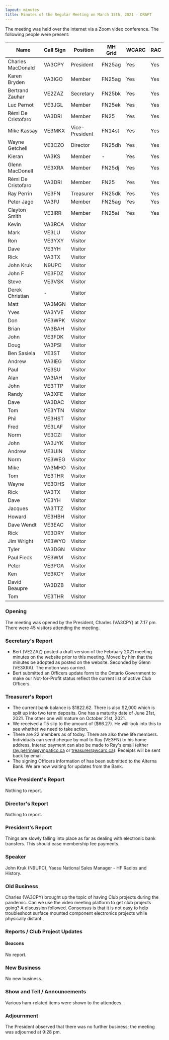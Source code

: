 ```yaml
---
layout: minutes
title: Minutes of the Regular Meeting on March 15th, 2021 - DRAFT
---
```

The meeting was held over the internet via a Zoom video conference.
The following people were present:

| Name                   | Call Sign  | Position         | MH Grid | WCARC | RAC |
|------------------------|------------|------------------|---------|-------|-----|
| Charles MacDonald      | VA3CPY     | President        | FN25ag  | Yes   | Yes |
| Karen Bryden           | VA3IGO     | Member           | FN25ag  | Yes   | Yes |
| Bertrand Zauhar        | VE2ZAZ     | Secretary        | FN25bk  | Yes   | Yes |
| Luc Pernot             | VE3JGL     | Member           | FN25ek  | Yes   | Yes |
| Rémi De Cristofaro     | VA3DRI     | Member           | FN25    | Yes   | Yes |
| Mike Kassay            | VE3MKX     | Vice-President   | FN14st  | Yes   | Yes |
| Wayne Getchell         | VE3CZO     | Director         | FN25dh  | Yes   | Yes |
| Kieran                 | VA3KS      | Member           |   -     | Yes   | Yes |
| Glenn MacDonell        | VE3XRA     | Member           | FN25dj  | Yes   | Yes |
| Rémi De Cristofaro     | VA3DRI     | Member           | FN25    | Yes   | Yes |    
| Ray Perrin             | VE3FN      | Treasurer        | FN25dk  | Yes   | Yes |
| Peter Jago             | VA3PJ      | Member           | FN25ag  | Yes   | Yes |
| Clayton Smith          | VE3IRR     | Member           | FN25ai  | Yes   | Yes |
| Kevin                  | VA3RCA     | Visitor          |         |       |     |
| Mark                   | VE3LU      | Visitor          |         |       |     |
| Ron                    | VE3YXY     | Visitor          |         |       |     |
| Dave                   | VE3YH      | Visitor          |         |       |     |
| Rick                   | VA3TX      | Visitor          |         |       |     |
| John Kruk              | N9UPC      | Visitor          |         |       |     |
| John F                 | VE3FDZ     | Visitor          |         |       |     |
| Steve                  | VE3VSK     | Visitor          |         |       |     |
| Derek Christian        |   -        | Visitor          |         |       |     |
| Matt                   | VA3MGN     | Visitor          |         |       |     |
| Yves                   | VA3YVE     | Visitor          |         |       |     |
| Don                    | VE3WPK     | Visitor          |         |       |     |
| Brian                  | VA3BAH     | Visitor          |         |       |     |
| John                   | VE3FDK     | Visitor          |         |       |     |
| Doug                   | VA3PSI     | Visitor          |         |       |     |
| Ben Sasiela            | VE3ST      | Visitor          |         |       |     |
| Andrew                 | VA3IEG     | Visitor          |         |       |     |
| Paul                   | VE3SU      | Visitor          |         |       |     |
| Alan                   | VA3IAH     | Visitor          |         |       |     |
| John                   | VE3TTP     | Visitor          |         |       |     |
| Randy                  | VA3XFE     | Visitor          |         |       |     |
| Dave                   | VA3DAC     | Visitor          |         |       |     |
| Tom                    | VE3YTN     | Visitor          |         |       |     |
| Phil                   | VE3HST     | Visitor          |         |       |     |
| Fred                   | VE3LAF     | Visitor          |         |       |     |
| Norm                   | VE3CZI     | Visitor          |         |       |     |
| John                   | VA3JYK     | Visitor          |         |       |     |
| Andrew                 | VE3UIN     | Visitor          |         |       |     |
| Norm                   | VE3WEG     | Visitor          |         |       |     |
| Mike                   | VA3MHO     | Visitor          |         |       |     |
| Tom                    | VE3THR     | Visitor          |         |       |     |
| Wayne                  | VE3OHS     | Visitor          |         |       |     |
| Rick                   | VA3TX      | Visitor          |         |       |     |
| Dave                   | VE3YH      | Visitor          |         |       |     |
| Jacques                | VA3TTZ     | Visitor          |         |       |     |
| Howard                 | VE3HBH     | Visitor          |         |       |     |
| Dave Wendt             | VE3EAC     | Visitor          |         |       |     |
| Rick                   | VE3ORY     | Visitor          |         |       |     |
| Jim Wright             | VE3WYO     | Visitor          |         |       |     |
| Tyler                  | VA3DGN     | Visitor          |         |       |     |
| Paul Fleck             | VE3WM      | Visitor          |         |       |     |
| Peter                  | VE3POA     | Visitor          |         |       |     |
| Ken                    | VE3KCY     | Visitor          |         |       |     |
| David Beaupre          | VA3DZB     | Visitor          |         |       |     |
| Tom                    | VE3THR     | Visitor          |         |       |     |

### Opening
The meeting was opened by the President, Charles (VA3CPY) at 7:17 pm.
There were 45 visitors attending the meeting.

### Secretary's Report
- Bert (VE2ZAZ) posted a draft version of the February 2021 meeting minutes on the website prior to this meeting. Moved by him that the minutes be adopted as posted on the website. Seconded by Glenn (VE3XRA). The motion was carried.
- Bert submitted an Officers update form to the Ontario Government to make our Not-for-Profit status reflect the current list of active Club Officers.

### Treasurer's Report
- The current bank balance is $1822.62. There is also $2,000 which is split up into two term deposits. One has a maturity date of June 21st, 2021. The other one will mature on October 21st, 2021.
- We received a T5 slip to the amount of ($66.27). He will look into this to see whether we need to take action.
- There are 22 members as of today. There are also three life members. Individuals can send cheque by mail to Ray (VE3FN) to his home address. Interac payment can also be made to Ray's email (either [ray.perrin@sympatico.ca](mailto:ray.perrin@sympatico.ca) or [treasurer@wcarc.ca](mailto:treasurer@wcarc.ca)). Receipts will be sent back by email.
- The signing Officers information of has been submitted to the Alterna Bank. We are now waiting for updates from the Bank.

### Vice President's Report
Nothing to report.

### Director's Report
Nothing to report.

### President's Report
Things are slowly falling into place as far as dealing with electronic bank transfers. This should ease membership fee payments.

### Speaker
John Kruk (N9UPC), Yaesu National Sales Manager - HF Radios and History.

### Old Business
Charles (VA3CPY) brought up the topic of having Club projects during the pandemic. Can we use the video meeting platform to get club projects going? A discussion followed. Consensus is that it is not easy to help troubleshoot surface mounted component electronics projects while physically distant.

### Reports / Club Project Updates
#### Beacons
No report.

### New Business
No new business.

### Show and Tell / Announcements
Various ham-related items were shown to the attendees.

### Adjournment
The President observed that there was no further business; the meeting was adjourned at 9:28 pm.
